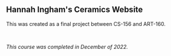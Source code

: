 <h2>Hannah Ingham's Ceramics Website</h2>
<p>This was created as a final project between CS-156 and ART-160.</p>
<br />
<p><em>This course was completed in December of 2022.</em></p>
